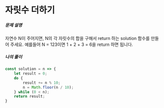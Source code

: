 # 자릿수 더하기

##### 문제 설명

자연수 N이 주어지면, N의 각 자릿수의 합을 구해서 return 하는 solution 함수를 만들어 주세요.
예를들어 N = 123이면 1 + 2 + 3 = 6을 return 하면 됩니다.



##### 나의 풀이

```javascript
const solution = n => {
    let result = 0;
    do {
        result += n % 10;
        n = Math.floor(n / 10);
    } while (0 < n);
    return result;
}
```

